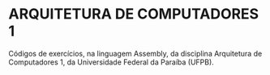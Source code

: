 # ARQUITETURA DE COMPUTADORES 1
Códigos de exercícios, na linguagem Assembly, da disciplina Arquitetura de Computadores 1, da Universidade Federal da Paraíba (UFPB).
